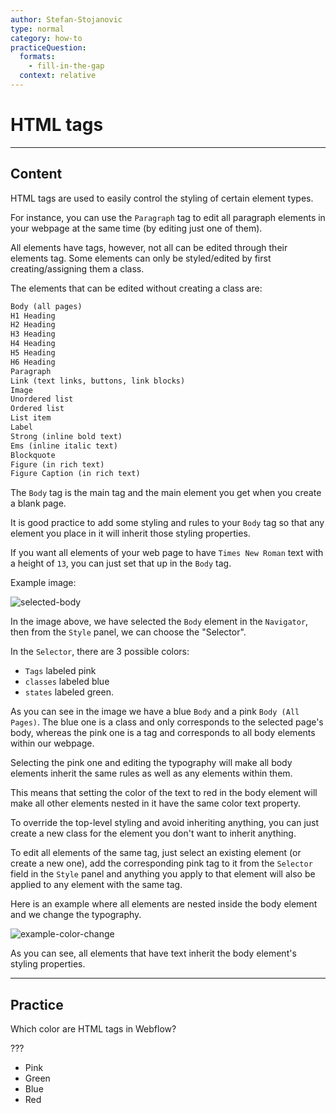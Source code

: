 ```yaml
---
author: Stefan-Stojanovic
type: normal
category: how-to
practiceQuestion:
  formats:
    - fill-in-the-gap
  context: relative
---
```


# HTML tags


---

## Content

HTML tags are used to easily control the styling of certain element types.

For instance, you can use the `Paragraph` tag to edit all paragraph elements in your webpage at the same time (by editing just one of them).

All elements have tags, however, not all can be edited through their elements tag. Some elements can only be styled/edited by first creating/assigning them a class. 

The elements that can be edited without creating a class are:

```html
Body (all pages)
H1 Heading
H2 Heading
H3 Heading
H4 Heading
H5 Heading
H6 Heading
Paragraph
Link (text links, buttons, link blocks)
Image
Unordered list
Ordered list
List item
Label
Strong (inline bold text)
Ems (inline italic text)
Blockquote
Figure (in rich text)
Figure Caption (in rich text)
```

The `Body` tag is the main tag and the main element you get when you create a blank page.

It is good practice to add some styling and rules to your `Body` tag so that any element you place in it will inherit those styling properties.

If you want all elements of your web page to have `Times New Roman` text with a height of `13`, you can just set that up in the `Body` tag.

Example image:

![selected-body](https://img.enkipro.com/0e5421231d0550b111ccc4af6748d60b.png)

In the image above, we have selected the `Body` element in the `Navigator`, then from the `Style` panel, we can choose the "Selector".

In the `Selector`, there are 3 possible colors:

- `Tags` labeled pink
- `classes` labeled blue
- `states` labeled green.

As you can see in the image we have a blue `Body` and a pink `Body (All Pages)`. The blue one is a class and only corresponds to the selected page's body, whereas the pink one is a tag and corresponds to all body elements within our webpage.

Selecting the pink one and editing the typography will make all body elements inherit the same rules as well as any elements within them.

This means that setting the color of the text to red in the body element will make all other elements nested in it have the same color text property.

To override the top-level styling and avoid inheriting anything, you can just create a new class for the element you don't want to inherit anything.

To edit all elements of the same tag, just select an existing element (or create a new one), add the corresponding pink tag to it from the `Selector` field in the `Style` panel and anything you apply to that element will also be applied to any element with the same tag.

Here is an example where all elements are nested inside the body element and we change the typography.

![example-color-change](https://img.enkipro.com/4577f11a25976058e0f71571b80e97fd.gif)

As you can see, all elements that have text inherit the body element's styling properties.


---

## Practice

Which color are HTML tags in Webflow?

???

- Pink
- Green
- Blue
- Red
 
